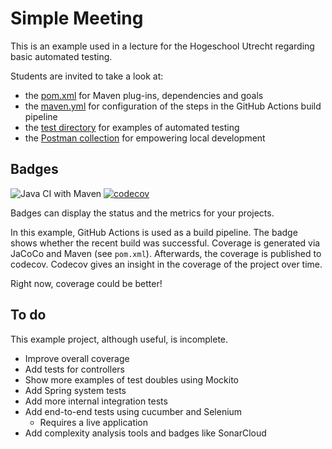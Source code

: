 # Simple Meeting
This is an example used
in a lecture for the Hogeschool
Utrecht regarding basic automated testing.

Students are invited to take a look at:
* the [pom.xml](pom.xml) 
for Maven plug-ins, dependencies and goals
* the [maven.yml](.github/workflows/maven.yml) 
for configuration of the steps in the GitHub Actions build pipeline
* the [test directory](src/test) 
for examples of automated testing
* the [Postman collection](Simple%20Meeting.postman_collection.json)
for empowering local development

## Badges
![Java CI with Maven](https://github.com/arothuis-hu/simple-meeting-example/workflows/Java%20CI%20with%20Maven/badge.svg)
[![codecov](https://codecov.io/gh/arothuis-hu/simple-meeting-example/branch/master/graph/badge.svg)](https://codecov.io/gh/arothuis-hu/simple-meeting-example)

Badges can display the status and the metrics for your
projects. 

In this example, 
GitHub Actions is used as a build pipeline. The badge
shows whether the recent build was successful.
Coverage is generated via JaCoCo and Maven (see `pom.xml`).
Afterwards, the coverage is published to codecov.
Codecov gives an insight in the coverage of the project
over time. 

Right now, coverage could be better!

## To do
This example project, although useful, is incomplete.

* Improve overall coverage
* Add tests for controllers
* Show more examples of test doubles using Mockito
* Add Spring system tests
* Add more internal integration tests
* Add end-to-end tests using cucumber and Selenium
    * Requires a live application
* Add complexity analysis tools and badges like SonarCloud

